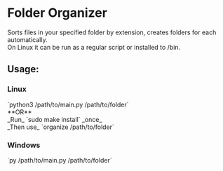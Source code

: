 # Folder Organizer
Sorts files in your specified folder by extension, creates folders for each automatically. <br>
On Linux it can be run as a regular script or installed to /bin.

<h2>Usage:</h2>
<h3>Linux</h3>
`python3 /path/to/main.py /path/to/folder` 
<br>
**OR**
<br>
_Run_ 
`sudo make install` _once_
<br>
_Then use_ `organize /path/to/folder`

<h3>Windows</h3>
`py /path/to/main.py /path/to/folder`

